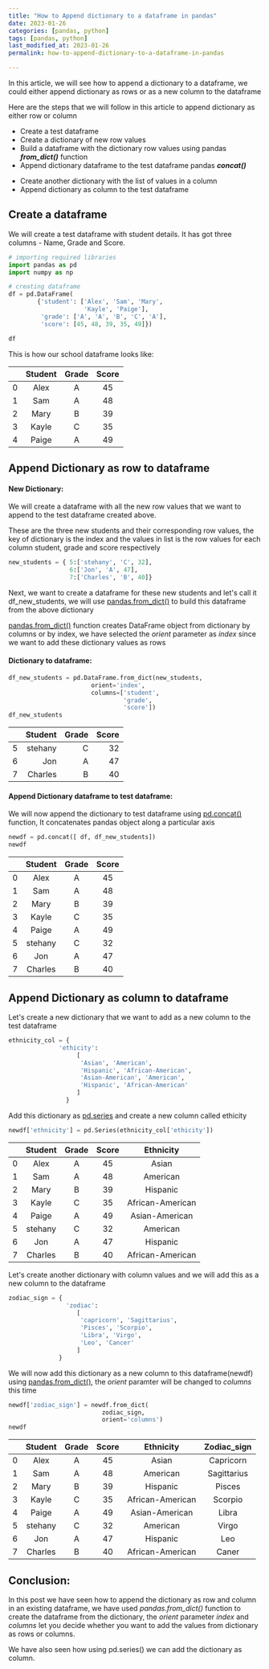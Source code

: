 ```yaml
---
title: "How to Append dictionary to a dataframe in pandas"
date: 2023-01-26
categories: [pandas, python]
tags: [pandas, python]
last_modified_at: 2023-01-26
permalink: how-to-append-dictionary-to-a-dataframe-in-pandas

---
```


In this article, we will see how to append a dictionary to a dataframe, we could either append dictionary as rows or as a new column to the dataframe 

Here are the steps that we will follow in this article to append dictionary as either row or column

- Create a test dataframe
- Create a dictionary of new row values
- Build a dataframe with the dictionary row values using pandas ***from_dict()*** function
- Append dictionary dataframe to the test dataframe pandas ***concat()***

* Create another dictionary with the list of values in a column
* Append dictionary as column to the test dataframe

## Create a dataframe

We will create a test dataframe with student details. It has got three columns - Name, Grade and Score.

```python
# importing required libraries
import pandas as pd
import numpy as np

# creating dataframe
df = pd.DataFrame(
        {'student': ['Alex', 'Sam', 'Mary', 
                     'Kayle', 'Paige'],
         'grade': ['A', 'A', 'B', 'C', 'A'],
         'score': [45, 48, 39, 35, 49]})

df
```

This is how our school dataframe looks like:

|      | Student | Grade | Score |
| :--: | :-----: | :---: | :---: |
|  0   |  Alex   |   A   |  45   |
|  1   |   Sam   |   A   |  48   |
|  2   |  Mary   |   B   |  39   |
|  3   |  Kayle  |   C   |  35   |
|  4   |  Paige  |   A   |  49   |

## Append Dictionary as row to dataframe

#### New Dictionary:

We will create a dataframe with all the new row values that we want to append to the test dataframe created above.

These are the three new students and their corresponding row values, the key of dictionary is the index and the values in list is the row values for each column student, grade and score respectively

```python
new_students = { 5:['stehany', 'C', 32], 
                 6:['Jon', 'A', 47], 
                 7:['Charles', 'B', 40]}
```

Next, we want to create a dataframe for these new students and let's call it df_new_students, we will use [pandas.from_dict()](https://pandas.pydata.org/docs/reference/api/pandas.DataFrame.from_dict.html) to build this dataframe from the above dictionary

[pandas.from_dict()](https://pandas.pydata.org/docs/reference/api/pandas.DataFrame.from_dict.html) function creates DataFrame object from dictionary by columns or by index, we have selected the *orient* parameter as *index* since we want to add these dictionary values as rows

#### Dictionary to dataframe:

```python
df_new_students = pd.DataFrame.from_dict(new_students, 
                       orient='index', 
                       columns=['student', 
                                'grade', 
                                'score'])
df_new_students
```

|      | Student | Grade | Score |
| :--: | ------: | ----: | ----: |
|  5   | stehany |     C |    32 |
|  6   |     Jon |     A |    47 |
|  7   | Charles |     B |    40 |

#### Append Dictionary dataframe to test dataframe:

We will now append the dictionary to test dataframe using [pd.concat()](https://pandas.pydata.org/docs/reference/api/pandas.concat.html) function, It concatenates pandas object along a particular axis

```python
newdf = pd.concat([ df, df_new_students])
newdf
```

|      | Student | Grade | Score |
| :--: | :-----: | :---: | :---: |
|  0   |  Alex   |   A   |  45   |
|  1   |   Sam   |   A   |  48   |
|  2   |  Mary   |   B   |  39   |
|  3   |  Kayle  |   C   |  35   |
|  4   |  Paige  |   A   |  49   |
|  5   | stehany |   C   |  32   |
|  6   |   Jon   |   A   |  47   |
|  7   | Charles |   B   |  40   |

## Append Dictionary as column to dataframe

Let's create a new dictionary that we want to add as a new column to the test dataframe

```python
ethnicity_col = { 
              'ethicity':
                   [
                    'Asian', 'American', 
                    'Hispanic', 'African-American', 
                    'Asian-American', 'American', 
                    'Hispanic', 'African-American'
                   ]
                }
```

Add this dictionary as [pd.series](https://pandas.pydata.org/docs/reference/api/pandas.Series.html) and create a new column called ethicity

```python
newdf['ethnicity'] = pd.Series(ethnicity_col['ethicity'])
```

|      | Student | Grade | Score |    Ethnicity     |
| :--: | :-----: | :---: | :---: | :--------------: |
|  0   |  Alex   |   A   |  45   |      Asian       |
|  1   |   Sam   |   A   |  48   |     American     |
|  2   |  Mary   |   B   |  39   |     Hispanic     |
|  3   |  Kayle  |   C   |  35   | African-American |
|  4   |  Paige  |   A   |  49   |  Asian-American  |
|  5   | stehany |   C   |  32   |     American     |
|  6   |   Jon   |   A   |  47   |     Hispanic     |
|  7   | Charles |   B   |  40   | African-American |

Let's create another dictionary with column values and we will add this as a new column to the dataframe

```python
zodiac_sign = { 
                'zodiac':
                   [
                    'capricorn', 'Sagittarius', 
                    'Pisces', 'Scorpio', 
                    'Libra', 'Virgo', 
                    'Leo', 'Cancer'
                   ]
              }
```

We will now add this dictionary as a new column to this dataframe(newdf) using [pandas.from_dict()](https://pandas.pydata.org/docs/reference/api/pandas.DataFrame.from_dict.html), the *orient* paramter will be changed to *columns* this time

```python
newdf['zodiac_sign'] = newdf.from_dict(
                          zodiac_sign, 
                          orient='columns')
newdf
```

|      | Student | Grade | Score |    Ethnicity     | Zodiac_sign |
| :--: | :-----: | :---: | :---: | :--------------: | :---------: |
|  0   |  Alex   |   A   |  45   |      Asian       |  Capricorn  |
|  1   |   Sam   |   A   |  48   |     American     | Sagittarius |
|  2   |  Mary   |   B   |  39   |     Hispanic     |   Pisces    |
|  3   |  Kayle  |   C   |  35   | African-American |   Scorpio   |
|  4   |  Paige  |   A   |  49   |  Asian-American  |    Libra    |
|  5   | stehany |   C   |  32   |     American     |    Virgo    |
|  6   |   Jon   |   A   |  47   |     Hispanic     |     Leo     |
|  7   | Charles |   B   |  40   | African-American |    Caner    |

## Conclusion:

In this post we have seen how to append the dictionary as row and column in an existing dataframe, we have used *pandas.from_dict()* function to create the dataframe from the dictionary, the *orient* parameter *index* and *columns* let you decide whether you want to add the values from dictionary as rows or columns. 

We have also seen how using pd.series() we can add the dictionary as column.